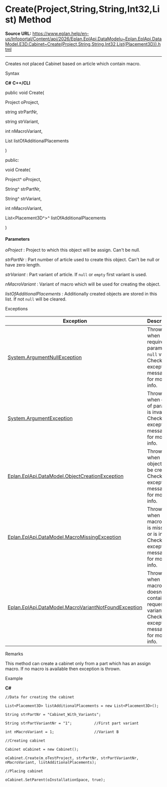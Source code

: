 # Create(Project,String,String,Int32,List<Placement3D>) Method

**Source URL:** https://www.eplan.help/en-us/Infoportal/Content/api/2026/Eplan.EplApi.DataModelu~Eplan.EplApi.DataModel.E3D.Cabinet~Create(Project,String,String,Int32,List{Placement3D}).html

---

Creates not placed Cabinet based on article which contain macro.

Syntax

**C#**
**C++/CLI**


public void Create( 

   Project oProject,

   string strPartNr,

   string strVariant,

   int nMacroVariant,

   List<Placement3D> listOfAdditionalPlacements

)

public:

void Create( 

   Project^ oProject,

   String^ strPartNr,

   String^ strVariant,

   int nMacroVariant,

   List<Placement3D^>^ listOfAdditionalPlacements

)


#### Parameters

*oProject*
:   Project to which this object will be assign. Can't be null.

*strPartNr*
:   Part number of article used to create this object. Can't be null or have zero length.

*strVariant*
:   Part variant of article. If `null` or `empty` first variant is used.

*nMacroVariant*
:   Variant of macro which will be used for creating the object.

*listOfAdditionalPlacements*
:   Additionally created objects are stored in this list. If not `null` will be cleared.

Exceptions

| Exception | Description |
| --- | --- |
| [System.ArgumentNullException](#) | Thrown when required param is `null` value. Check exception message for more info. |
| [System.ArgumentException](#) | Thrown when one of params is invalid. Check exception message for more info. |
| [Eplan.EplApi.DataModel.ObjectCreationException](Eplan.EplApi.DataModelu~Eplan.EplApi.DataModel.ObjectCreationException.html) | Thrown when object can't be created. Check exception message for more info. |
| [Eplan.EplApi.DataModel.MacroMissingException](Eplan.EplApi.DataModelu~Eplan.EplApi.DataModel.MacroMissingException.html) | Thrown when macro file is missing or is invalid. Check exception message for more info. |
| [Eplan.EplApi.DataModel.MacroVariantNotFoundException](Eplan.EplApi.DataModelu~Eplan.EplApi.DataModel.MacroVariantNotFoundException.html) | Thrown when macro doesn't contain requested variant. Check exception message for more info. |

Remarks

This method can create a cabinet only from a part which has an assign macro. If no macro is available then exception is thrown.

Example

**C#**

```
//Data for creating the cabinet

List<Placement3D> listAdditionalPlacements = new List<Placement3D>();

String strPartNr = "Cabinet_With_Variants";

String strPartVariantNr = "1";          //First part variant

int nMacroVariant = 1;                  //Variant B

//Creating cabinet

Cabinet oCabinet = new Cabinet();

oCabinet.Create(m_oTestProject, strPartNr, strPartVariantNr, nMacroVariant, listAdditionalPlacements);

//Placing cabinet

oCabinet.SetParent(oInstallationSpace, true);

```
